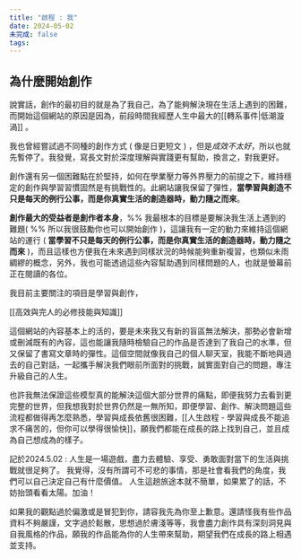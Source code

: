 ```yaml
---
title: "啟程 : 我"
date: 2024-05-02
未完成: false
tags:
---
```

## 為什麼開始創作

說實話，創作的最初目的就是為了我自己，為了能夠解決現在生活上遇到的困難，而開始這個網站的原因是因為，前段時間我經歷人生中最大的[[轉系事件|低潮漩渦]] 。

我也曾經嘗試過不同種的創作方式 ( 像是日更短文 ) ，但是*成效不太好*，所以也就先暫停了。我發覺，寫長文對於深度理解與實踐更有幫助，換言之，對我更好。

創作還有另一個困難點在於堅持，如何在學業壓力等外界壓力的前提之下，維持穩定的創作與學習習慣固然是有挑戰性的。此網站讓我保留了彈性，**當學習與創造不只是每天的例行公事，而是你真實生活的創造器時，動力隨之而來**。



**創作最大的受益者是創作者本身**，%% 我最根本的目標是要解決我生活上遇到的難題( %% 所以我很鼓勵你也可以開始創作 )，這讓我有一定的動力來維持這個網站的運行 ( **當學習不只是每天的例行公事，而是你真實生活的創造器時，動力隨之而來** )，而且這樣也方便我在未來遇到同樣狀況的時候能夠重新複習，也類似未雨綢繆的概念，另外，我也可能透過這些內容幫助遇到同樣問題的人，也就是螢幕前正在閱讀的各位。


我目前主要關注的項目是學習與創作，

[[高效與完人的必修技能與知識]]

這個網站的內容基本上的活的，要是未來我又有新的盲區無法解決，那勢必會新增或刪減既有的內容，這也能讓我隨時檢驗自己的作品是否達到了我自己的水準，但又保留了書寫文章時的彈性。這個空間就像我自己的個人聊天室，我能不斷地與過去的自己對話，一起攜手解決我們眼前所面對的挑戰，誠實面對自己的問題，專注升級自己的人生。

也許我無法保證這些模型真的能解決這個大部分世界的痛點，即便我努力去看到更完整的世界，但我想我對於世界仍然是一無所知，即便學習、創作、解決問題這些流程都做得再怎麼熟悉，學習與成長依舊很困難，[[人生啟程 - 學習與成長不能追求不痛苦的，但你可以學得很愉快]]，願我們都能在成長的路上找到自己，並且成為自己想成為的樣子。

記於2024.5.02 : 
人生是一場遊戲，盡力去體驗、享受、勇敢面對當下的生活與挑戰就很足夠了。 我覺得，沒有所謂可不可悲的事情，那是社會看我們的角度，我們可以自己決定自己有什麼價值。 人生這趟旅途本就不簡單，如果累了的話，不妨抬頭看看太陽。加油！

如果我的觀點過於偏激或是冒犯到你，請容我先為你至上歉意。還請怪我有些作品資料不夠嚴謹，文字過於鬆散，思想過於膚淺等等，我會盡力創作具有深刻洞見與自我風格的作品，願我的作品能為你的人生帶來幫助，期望我們在成長的路上相遇並支持。